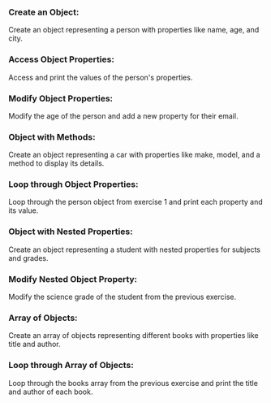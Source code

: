 ### Create an Object:
Create an object representing a person with properties like name, age, and city.

### Access Object Properties:
Access and print the values of the person's properties.

### Modify Object Properties:
Modify the age of the person and add a new property for their email.

### Object with Methods:
Create an object representing a car with properties like make, model, and a method to display its details.

### Loop through Object Properties:
Loop through the person object from exercise 1 and print each property and its value.

### Object with Nested Properties:
Create an object representing a student with nested properties for subjects and grades.

### Modify Nested Object Property:
Modify the science grade of the student from the previous exercise.

### Array of Objects:
Create an array of objects representing different books with properties like title and author.

### Loop through Array of Objects:
Loop through the books array from the previous exercise and print the title and author of each book.
